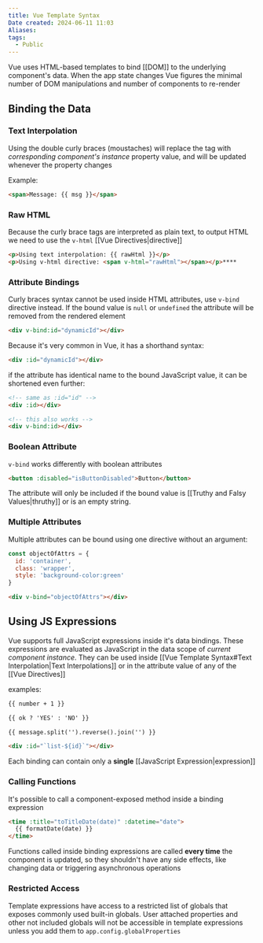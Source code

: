 ```yaml
---
title: Vue Template Syntax
Date created: 2024-06-11 11:03
Aliases:
tags: 
  - Public
---
```


Vue uses HTML-based templates to bind [[DOM]] to the underlying component's data. When the app state changes Vue figures the minimal number of DOM manipulations and number of components to re-render

## Binding the Data

### Text Interpolation
Using the double curly braces (moustaches) will replace the tag with *corresponding component's instance* property value, and will be updated whenever the property changes

Example:
```html
<span>Message: {{ msg }}</span>
```

### Raw HTML
Because the curly brace tags are interpreted as plain text, to output HTML we need to use the `v-html` [[Vue Directives|directive]]
```html
<p>Using text interpolation: {{ rawHtml }}</p>
<p>Using v-html directive: <span v-html="rawHtml"></span></p>****
```

### Attribute Bindings
Curly braces syntax cannot be used inside HTML attributes, use `v-bind` directive instead.  If the bound value is `null` or `undefined` the attribute will be removed from the rendered element

```html
<div v-bind:id="dynamicId"></div>
```

Because it's very common in Vue, it has a shorthand syntax:
```html
<div :id="dynamicId"></div>
```

if the attribute has identical name to the bound JavaScript value, it can be shortened even further:
```html
<!-- same as :id="id" -->
<div :id></div>

<!-- this also works -->
<div v-bind:id></div>
```

### Boolean Attribute
`v-bind` works differently with boolean attributes
```html
<button :disabled="isButtonDisabled">Button</button>
```
The attribute will only be included if the bound value is [[Truthy and Falsy Values|thruthy]] or is an empty string.

### Multiple Attributes
Multiple attributes can be bound using one directive without an argument:
```js
const objectOfAttrs = {
  id: 'container',
  class: 'wrapper',
  style: 'background-color:green'
}
```

```html
<div v-bind="objectOfAttrs"></div>
```

## Using JS Expressions
Vue supports full JavaScript expressions inside it's data bindings. These expressions are evaluated as JavaScript in the data scope of *current component instance*. They can be used inside [[Vue Template Syntax#Text Interpolation|Text Interpolations]] or in the attribute value of any of the [[Vue Directives]] 

examples:
```html
{{ number + 1 }}

{{ ok ? 'YES' : 'NO' }}

{{ message.split('').reverse().join('') }}

<div :id="`list-${id}`"></div>
```

Each binding can contain only a **single** [[JavaScript Expression|expression]]

### Calling Functions
It's possible to call a component-exposed method inside a binding expression

```html
<time :title="toTitleDate(date)" :datetime="date">
  {{ formatDate(date) }}
</time>
```

Functions called inside binding expressions are called **every time** the component is updated, so they shouldn't have any side effects, like changing data or triggering asynchronous operations

### Restricted Access
Template expressions have access to a restricted list of globals that exposes commonly used built-in globals. User attached properties and other not included globals will not be accessible in template expressions unless you add them to `app.config.globalProperties`

